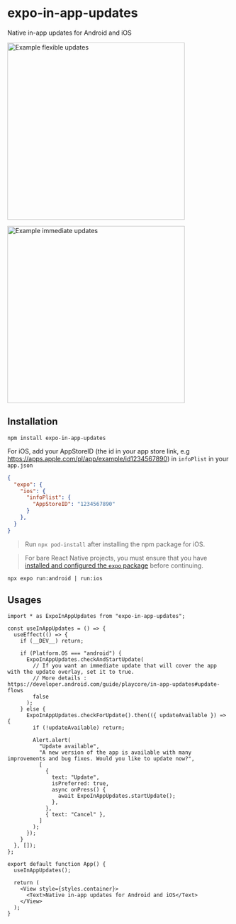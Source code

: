# expo-in-app-updates

Native in-app updates for Android and iOS

<a href="https://developer.android.com/guide/playcore/in-app-updates#flexible"><img src="https://developer.android.com/static/images/app-bundle/flexible_flow.png" alt="Example flexible updates" height="400"/></a>

<a href="https://developer.android.com/guide/playcore/in-app-updates#immediate"><img src="https://developer.android.com/static/images/app-bundle/immediate_flow.png" alt="Example immediate updates" height="400"/></a>

## Installation

```
npm install expo-in-app-updates
```

For iOS, add your AppStoreID (the id in your app store link, e.g https://apps.apple.com/pl/app/example/id1234567890) in `infoPlist` in your `app.json`

```json
{
  "expo": {
    "ios": {
      "infoPlist": {
        "AppStoreID": "1234567890"
      }
    },
  }
}

```

> Run `npx pod-install` after installing the npm package for iOS.

> For bare React Native projects, you must ensure that you have [installed and configured the `expo` package](https://docs.expo.dev/bare/installing-expo-modules/) before continuing.

```
npx expo run:android | run:ios
```

## Usages

```tsx
import * as ExpoInAppUpdates from "expo-in-app-updates";

const useInAppUpdates = () => {
  useEffect(() => {
    if (__DEV__) return;

    if (Platform.OS === "android") {
      ExpoInAppUpdates.checkAndStartUpdate(
        // If you want an immediate update that will cover the app with the update overlay, set it to true.
        // More details : https://developer.android.com/guide/playcore/in-app-updates#update-flows
        false
      );
    } else {
      ExpoInAppUpdates.checkForUpdate().then(({ updateAvailable }) => {
        if (!updateAvailable) return;

        Alert.alert(
          "Update available",
          "A new version of the app is available with many improvements and bug fixes. Would you like to update now?",
          [
            {
              text: "Update",
              isPreferred: true,
              async onPress() {
                await ExpoInAppUpdates.startUpdate();
              },
            },
            { text: "Cancel" },
          ]
        );
      });
    }
  }, []);
};

export default function App() {
  useInAppUpdates();

  return (
    <View style={styles.container}>
      <Text>Native in-app updates for Android and iOS</Text>
    </View>
  );
}
```
